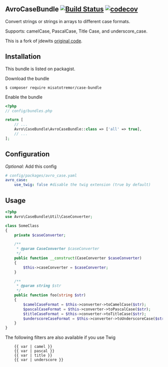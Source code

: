 AvroCaseBundle [![Build Status](https://github.com/MisatoTremor/AvroCaseBundle/actions/workflows/continuous-integration.yml/badge.svg)](https://github.com/MisatoTremor/AvroCaseBundle) [![codecov](https://codecov.io/gh/MisatoTremor/AvroCaseBundle/branch/1.0.x/graph/badge.svg?token=6MSH5913H0)](https://codecov.io/gh/MisatoTremor/AvroCaseBundle)
--------------
Convert strings or strings in arrays to different case formats.

Supports: camelCase, PascalCase, Title Case, and underscore_case.

This is a fork of jdewits [original code](https://github.com/jdewit/AvroCaseBundle).

Installation
------------
This bundle is listed on packagist.

Download the bundle

```shell
$ composer require misatotremor/case-bundle
```

Enable the bundle

```php
<?php
// config/bundles.php

return [
    // ...
    Avro\CaseBundle\AvroCaseBundle::class => ['all' => true],
    // ...
];
```

Configuration
-------------

*Optional:* Add this config

```yaml
# config/packages/avro_case.yaml
avro_case:
    use_twig: false #disable the twig extension (true by default)
```

Usage
-----
```php
<?php
use Avro\CaseBundle\Util\CaseConverter;

class SomeClass
{
    private $caseConverter;

    /**
     * @param CaseConverter $caseConverter
     */
    public function __construct(CaseConverter $caseConverter)
    {
        $this->caseConverter = $caseConverter;
    }

    /**
     * @param string $str
     */
    public function foo(string $str)
    {
        $camelCaseFormat = $this->converter->toCamelCase($str);
        $pascalCaseFormat = $this->converter->toPascalCase($str);
        $titleCaseFormat = $this->converter->toTitleCase($str);
        $underscoreCaseFormat = $this->converter->toUnderscoreCase($str);
    }
}
```

The following filters are also available if you use Twig

```twig
    {{ var | camel }}
    {{ var | pascal }}
    {{ var | title }}
    {{ var | underscore }}
```


